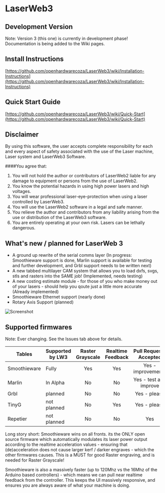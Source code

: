 # LaserWeb3

## Development Version

Note: Version 3 (this one) is currently in development phase!  Documentation is being added to the Wiki pages.

## Install Instructions

[https://github.com/openhardwarecoza/LaserWeb3/wiki/Installation-Instructions](https://github.com/openhardwarecoza/LaserWeb3/wiki/Installation-Instructions)

## Quick Start Guide

[https://github.com/openhardwarecoza/LaserWeb3/wiki/Quick-Start](https://github.com/openhardwarecoza/LaserWeb3/wiki/Quick-Start)

## Disclaimer
By using this software, the user accepts complete responsibility for each and every aspect of safety associated with the use of the Laser machine, Laser system and LaserWeb3 Software.

####You agree that:

1. You will not hold the author or contributors of LaserWeb2 liable for any damage to equipment or persons from the use of LaserWeb2. 
2. You know the potential hazards in using high power lasers and high voltages.
3. You will wear professional laser-eye-protection when using a laser controlled by LaserWeb3.
4. You will use the LaserWeb2 software in a legal and safe manner.
5. You relieve the author and contributors from any liability arising from the use or distribution of the LaserWeb3 software.
6. You are entirely operating at your own risk. Lasers can be lethally dangerous. 

## What's new / planned for LaserWeb 3

* A ground up rewrite of the serial comms layer (In progress:  Smoothieware support is done, Marlin support is available for testing and further development, and Grbl support needs to be written next) 
* A new tabbed multilayer CAM system that allows you to load dxfs, svgs, stls and rasters into the SAME job! (Implemented, needs testing)
* A new costing estimate module - for those of you who make money out of your lasers - should help you qoute just a little more accurate (Already implemented)
* Smoothieware Ethernet support (nearly done)
* Rotary Axis Support (planned)

![Screenshot](https://raw.githubusercontent.com/openhardwarecoza/LaserWeb3/master/screenshot.png)

## Supported firmwares

Note: Ever changing.  See the Issues tab above for details.

| Tables        | Supported by LW3 | Raster Grayscale  |Realtime Feedback  |Pull Requests Accepted  |
| ------------- |------------------| :----------------:|:-----------------:|:----------------------:|
| Smoothieware  | Fully            |   Yes             |   Yes             | Yes - improvements     |
| Marlin        | In Alpha         |   No              |   No              | Yes - test and improve | 
| Grbl          | planned          |   No              |   No              | Yes - please           |
| TinyG         | not planned      |   No              |   Yes             | Yes - please           |
| Repetier      | not planned      |   No              |   No              | Yes                    |

Long story short:  Smoothieware wins on all fronts.  its the ONLY open source firmware which automatically modulates its laser power output according to the realtime acceleration values - ensuring that (de)acceleration does not cause larger kerf / darker engraves - which the other firmwares causes.   This is a MUST for good Raster engraving, and is needed for Raster Grayscale!

Smoothieware is also a massively faster (up to 120Mhz vs the 16Mhz of the Arduino based controllers) - which means we can pull near realtime feedback from the controller. This keeps the UI massively responsive, and ensures you are always aware of what your machine is doing. 


